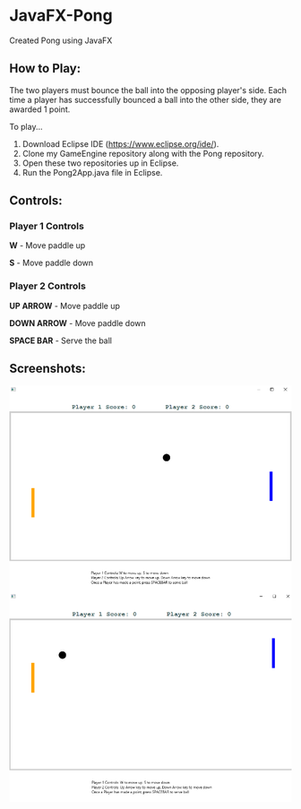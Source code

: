 # JavaFX-Pong
Created Pong using JavaFX

## How to Play: 
The two players must bounce the ball into the opposing player's side. Each time a player has successfully bounced a ball into the other side, they are awarded 1 point.

To play...
1) Download Eclipse IDE (https://www.eclipse.org/ide/).
2) Clone my GameEngine repository along with the Pong repository.
3) Open these two repositories up in Eclipse.
4) Run the Pong2App.java file in Eclipse.

## Controls: 
### Player 1 Controls ###

**W** - Move paddle up

**S** - Move paddle down

### Player 2 Controls ###

**UP ARROW** - Move paddle up

**DOWN ARROW** - Move paddle down
          
**SPACE BAR** - Serve the ball

## Screenshots:
<img src="/pong1.png" style="float: left; margin-right: 10px;" />

<img src="/pong2.png" style="float: left; margin-right: 10px;" />